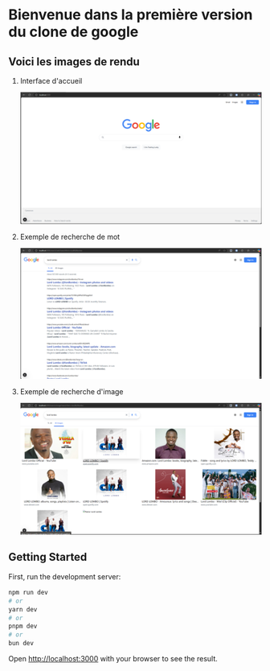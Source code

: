# Bienvenue dans la première version du clone de google

## Voici les images de rendu

1. Interface d'accueil

   ![google welcome](https://github.com/dietrich-hub/google-clone/blob/main/screen/1.png "google welcome") 

2. Exemple de recherche de mot

   ![google search word](https://github.com/dietrich-hub/google-clone/blob/main/screen/2.png "google search word")

3. Exemple de recherche d'image

   ![google search image](https://github.com/dietrich-hub/google-clone/blob/main/screen/3.png "google search image") 


## Getting Started

First, run the development server:

```bash
npm run dev
# or
yarn dev
# or
pnpm dev
# or
bun dev
```

Open [http://localhost:3000](http://localhost:3000) with your browser to see the result.